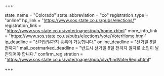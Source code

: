 +++

state_name = "Colorado"
state_abbreviation = "co"
registration_type = "online"
hp_link = "https://www.sos.state.co.us/pubs/elections/"
registration_link = "https://www.sos.state.co.us/voter/pages/pub/home.xhtml"
more_info_link = "https://www.sos.state.co.us/pubs/elections/vote/VoterHome.html"
ip_deadline = "선거당일까지 등록이 가능합니다."
online_deadline = "선거일 8일 전까지"
mail_postmarked_deadline = "반드시 선거일 8일 전까지 일자로 소인이 날인되어야 합니다."
confirm_registration = "https://www.sos.state.co.us/voter/pages/pub/olvr/findVoterReg.xhtml"

+++